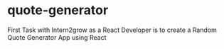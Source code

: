 # quote-generator

First Task with Intern2grow as a React Developer is to create a Random Quote Generator App using React
